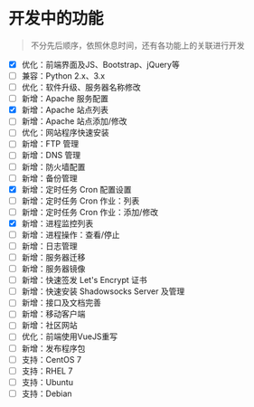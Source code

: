 # 开发中的功能

> 不分先后顺序，依照休息时间，还有各功能上的关联进行开发

- [x] 优化：前端界面及JS、Bootstrap、jQuery等
- [ ] 兼容：Python 2.x、3.x
- [ ] 优化：软件升级、服务器名称修改
- [ ] 新增：Apache 服务配置
- [x] 新增：Apache 站点列表
- [ ] 新增：Apache 站点添加/修改
- [ ] 优化：网站程序快速安装
- [ ] 新增：FTP 管理
- [ ] 新增：DNS 管理
- [ ] 新增：防火墙配置
- [ ] 新增：备份管理
- [x] 新增：定时任务 Cron 配置设置
- [ ] 新增：定时任务 Cron 作业：列表
- [ ] 新增：定时任务 Cron 作业：添加/修改
- [x] 新增：进程监控列表
- [ ] 新增：进程操作：查看/停止
- [ ] 新增：日志管理
- [ ] 新增：服务器迁移
- [ ] 新增：服务器镜像
- [ ] 新增：快速签发 Let's Encrypt 证书
- [ ] 新增：快速安装 Shadowsocks Server 及管理
- [ ] 新增：接口及文档完善
- [ ] 新增：移动客户端
- [ ] 新增：社区网站
- [ ] 优化：前端使用VueJS重写
- [ ] 新增：发布程序包
- [ ] 支持：CentOS 7
- [ ] 支持：RHEL 7
- [ ] 支持：Ubuntu
- [ ] 支持：Debian
